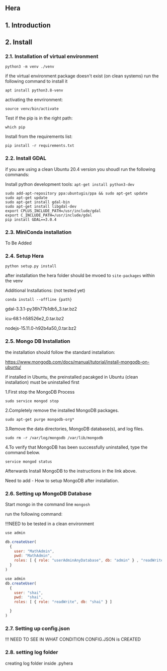## Hera

## 1. Introduction

## 2. Install
### 2.1. Installation of virtual environment
`python3 -m venv ./venv`

if the virtual environment package doesn't exist (on clean systems) run the following command to install it

`apt install python3.8-venv`

activating the envrironment:

`source venv/bin/activate`

Test if the pip is in the right path:

`which pip`


Install from the requirements list:

`pip install -r requirements.txt`

### 2.2. Install GDAL

if you are using a clean Ubuntu 20.4 version you shoudl run the following commands:

Install python development tools:
`apt-get install python3-dev`

```
sudo add-apt-repository ppa:ubuntugis/ppa && sudo apt-get update
sudo apt-get update
sudo apt-get install gdal-bin
sudo apt-get install libgdal-dev
export CPLUS_INCLUDE_PATH=/usr/include/gdal
export C_INCLUDE_PATH=/usr/include/gdal
pip install GDAL==3.0.4
```


### 2.3. MiniConda installation

To Be Added

### 2.4. Setup Hera

`python setup.py install`

after installation the hera folder should be mvoed to `site-packages` within the venv

Additional Installations: (not tested yet)

`conda install --offline {path}`

gdal-3.3.1-py36h77b1db5_3.tar.bz2

icu-68.1-h58526e2_0.tar.bz2

nodejs-15.11.0-h92b4a50_0.tar.bz2

### 2.5. Mongo DB Installation

the installation should follow the standard installation:

https://www.mongodb.com/docs/manual/tutorial/install-mongodb-on-ubuntu/

if installed in Ubuntu, the preinstalled pacakged in Ubuntu (clean installation) must be uninstalled first

1.First stop the MongoDB Process

`sudo service mongod stop`

2.Completely remove the installed MongoDB packages.

`sudo apt-get purge mongodb-org*`

3.Remove the data directories, MongoDB database(s), and log files.

`sudo rm -r /var/log/mongodb /var/lib/mongodb`

4.To verify that MongoDB has been successfully uninstalled, type the command below.

`service mongod status`

Afterwards Install MongoDB to the instructions in the link above.

Need to add - How to setup MongoDB after installation.

### 2.6. Setting up MongoDB Database

Start mongo in the command line
`mongosh`

run the following command:

!!!NEED to be tested in a clean environment

```JavaScript
use admin

db.createUser(
  {
    user: "MathAdmin",
    pwd: "MathAdmin",
    roles: [ { role: "userAdminAnyDatabase", db: "admin" } , "readWriteAnyDatabase"]
  }
)

use admin
db.createUser(
  {
    user: "shai",
    pwd:  "shai",   
    roles: [ { role: "readWrite", db: "shai" } ]

  }
)
```

### 2.7. Setting up config.json

!!! NEED TO SEE IN WHAT CONDITION CONFIG.JSON is CREATED

### 2.8. setting log folder
creating log folder inside .pyhera